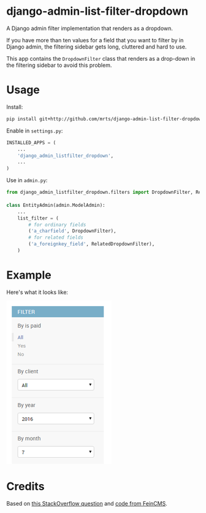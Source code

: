 # django-admin-list-filter-dropdown

A Django admin filter implementation that renders as a dropdown.

If you have more than ten values for a field that you want to filter by in
Django admin, the filtering sidebar gets long, cluttered and hard to use.

This app contains the `DropdownFilter` class that renders as a drop-down in the
filtering sidebar to avoid this problem.

# Usage

Install:

```sh
pip install git+http://github.com/mrts/django-admin-list-filter-dropdown.git
```

Enable in `settings.py`:

```py
INSTALLED_APPS = (
    ...
    'django_admin_listfilter_dropdown',
    ...
)

```

Use in `admin.py`:

```py
from django_admin_listfilter_dropdown.filters import DropdownFilter, RelatedDropdownFilter

class EntityAdmin(admin.ModelAdmin):
    ...
    list_filter = (
        # for ordinary fields
        ('a_charfield', DropdownFilter),
        # for related fields
        ('a_foreignkey_field', RelatedDropdownFilter),
    )
```

# Example

Here's what it looks like:

![Screenshot of dropdown admin filter](docs/list-filter-dropdown.png)

# Credits

Based on [this StackOverflow question](http://stackoverflow.com/a/20900314/258772) and
[code from FeinCMS](https://github.com/feincms/feincms/blob/master/feincms/templates/admin/filter.html).
